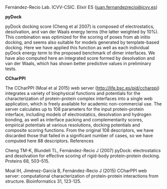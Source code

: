 Fernández-Recio Lab. ICVV-CSIC. Elixir ES (juan.fernandezrecio@icvv.es)

**pyDock**

pyDock docking score (Cheng et al 2007) is composed of electrostatics, desolvation, and van der Waals energy terms (the latter weighted by 10%). This combination was optimized for the scoring of poses from ab initio docking, and seems also suitable for models generated by template-based docking. Here we have applied this function as well as each individual pyDock energy term to the proposed benchmark of dimer interfaces. We have also computed here an integrated score formed by desolvation and van der Waals, which has shown better predictive values in preliminary tests. 

**CCharPPI** 

The CCharPPI (Moal et al 2015) web server (http://life.bsc.es/pid/ccharppi) integrates a variety of  biophysical functions and potentials for the characterization of protein-protein complex interfaces into a single web application, which is freely available for academic non-commercial use. The server  calculates up to 108 parameters for the input protein-protein interface, including models of  electrostatics, desolvation and hydrogen bonding, as well as interface packing and complementarity  scores, empirical potentials at various resolutions, docking potentials and composite scoring  functions.  From the original 108 descriptors, we have discarded those that failed in a significant number of cases, so we have computed here 88 descriptors.
References 

Cheng TM-K, Blundell TL, Fernández-Recio J (2007) pyDock: electrostatics and desolvation for effective scoring  of rigid-body protein-protein docking. Proteins 68, 503–515.

Moal IH, Jiménez-García B, Fernández-Recio J (2015) CCharPPI web server: computational characterization of  protein-protein interactions from structure. Bioinformatics 31, 123-125.
